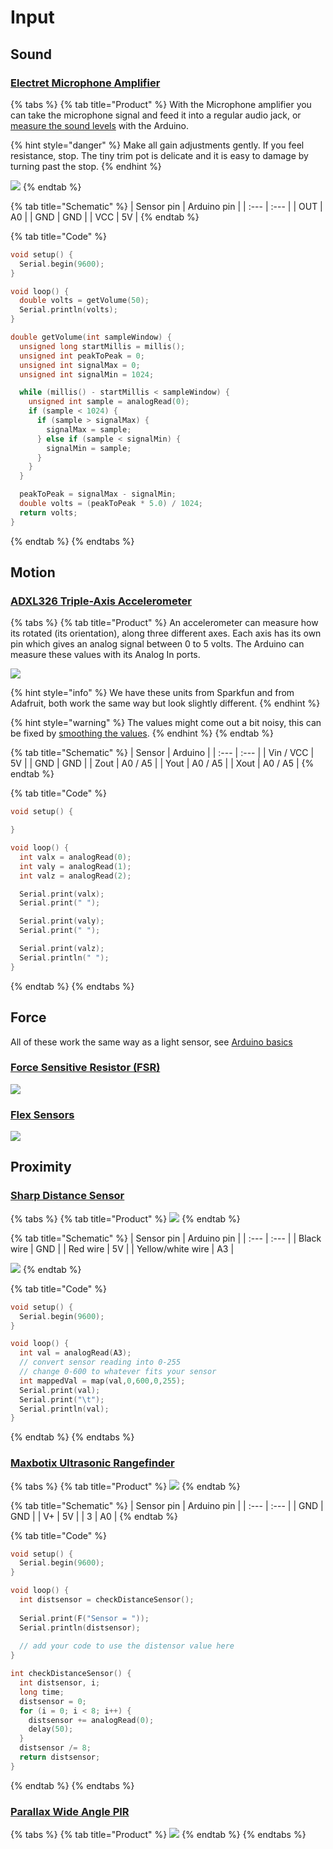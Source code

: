# Input

## Sound

### [Electret Microphone Amplifier](https://learn.adafruit.com/adafruit-agc-electret-microphone-amplifier-max9814)​

{% tabs %}
{% tab title="Product" %}
With the Microphone amplifier you can take the microphone signal and feed it into a regular audio jack, or [measure the sound levels](https://learn.adafruit.com/adafruit-microphone-amplifier-breakout/measuring-sound-levels) with the Arduino. 

{% hint style="danger" %}
Make all gain adjustments gently. If you feel resistance, stop. The tiny trim pot is delicate and it is easy to damage by turning past the stop.
{% endhint %}

![](https://cdn-shop.adafruit.com/970x728/1713-00.jpg)
{% endtab %}

{% tab title="Schematic" %}
| Sensor pin | Arduino pin |
| :--- | :--- |
| OUT | A0 |
| GND | GND |
| VCC | 5V |
{% endtab %}

{% tab title="Code" %}
```cpp
void setup() {
  Serial.begin(9600);
}

void loop() {
  double volts = getVolume(50);
  Serial.println(volts);
}

double getVolume(int sampleWindow) {
  unsigned long startMillis = millis();
  unsigned int peakToPeak = 0;
  unsigned int signalMax = 0;
  unsigned int signalMin = 1024;

  while (millis() - startMillis < sampleWindow) {
    unsigned int sample = analogRead(0);
    if (sample < 1024) {
      if (sample > signalMax) {
        signalMax = sample;
      } else if (sample < signalMin) {
        signalMin = sample;
      }
    }
  }

  peakToPeak = signalMax - signalMin;
  double volts = (peakToPeak * 5.0) / 1024;
  return volts;
}
```
{% endtab %}
{% endtabs %}

## Motion

### ​[ADXL326 Triple-Axis Accelerometer](https://www.adafruit.com/product/1018)

{% tabs %}
{% tab title="Product" %}
An accelerometer can measure how its rotated \(its orientation\), along three different axes. Each axis has its own pin which gives an analog signal between 0 to 5 volts. The Arduino can measure these values with its Analog In ports.

![](../../../../.gitbook/assets/image.png)

{% hint style="info" %}
We have these units from Sparkfun and from Adafruit, both work the same way but look slightly different. 
{% endhint %}

{% hint style="warning" %}
The values might come out a bit noisy, this can be fixed by [smoothing the values](https://www.arduino.cc/en/tutorial/smoothing).
{% endhint %}
{% endtab %}

{% tab title="Schematic" %}
| Sensor | Arduino |
| :--- | :--- |
| Vin / VCC | 5V |
| GND | GND |
| Zout | A0 / A5 |
| Yout | A0 / A5 |
| Xout | A0 / A5 |
{% endtab %}

{% tab title="Code" %}
```cpp
void setup() {

}

void loop() {
  int valx = analogRead(0);
  int valy = analogRead(1);
  int valz = analogRead(2);

  Serial.print(valx);
  Serial.print(" ");

  Serial.print(valy);
  Serial.print(" ");

  Serial.print(valz);
  Serial.println(" ");
}
```
{% endtab %}
{% endtabs %}

## Force

All of these work the same way as a light sensor, see [Arduino basics](../basics.md#photocell)

### [Force Sensitive Resistor \(FSR\)](https://www.adafruit.com/product/1075)

![](https://cdn-shop.adafruit.com/970x728/1075-01.jpg)

### [Flex Sensors](https://www.adafruit.com/products/182)

![](https://cdn-shop.adafruit.com/970x728/182-00.jpg)

## Proximity

### [Sharp Distance Sensor](https://www.adafruit.com/product/164)

{% tabs %}
{% tab title="Product" %}
![](https://cdn-shop.adafruit.com/970x728/164-00.jpg)
{% endtab %}

{% tab title="Schematic" %}
| Sensor pin | Arduino pin |
| :--- | :--- |
| Black wire | GND |
| Red wire | 5V |
| Yellow/white wire | A3 |

![](../../../../.gitbook/assets/ir-proximity.png)
{% endtab %}

{% tab title="Code" %}
```cpp
void setup() {
  Serial.begin(9600);
}

void loop() {
  int val = analogRead(A3);
  // convert sensor reading into 0-255
  // change 0-600 to whatever fits your sensor
  int mappedVal = map(val,0,600,0,255);
  Serial.print(val);
  Serial.print("\t");
  Serial.println(val);
}
```
{% endtab %}
{% endtabs %}

### [Maxbotix Ultrasonic Rangefinder](https://www.adafruit.com/product/172)

{% tabs %}
{% tab title="Product" %}
![](https://cdn-shop.adafruit.com/970x728/172-00.jpg)
{% endtab %}

{% tab title="Schematic" %}
| Sensor pin | Arduino pin |
| :--- | :--- |
| GND | GND |
| V+ | 5V |
| 3 | A0 |
{% endtab %}

{% tab title="Code" %}
```cpp
void setup() {
  Serial.begin(9600);
}

void loop() {
  int distsensor = checkDistanceSensor();
  
  Serial.print(F("Sensor = ")); 
  Serial.println(distsensor);
  
  // add your code to use the distensor value here
}

int checkDistanceSensor() {
  int distsensor, i;
  long time;
  distsensor = 0;
  for (i = 0; i < 8; i++) {
    distsensor += analogRead(0);
    delay(50);
  }
  distsensor /= 8;
  return distsensor;
}

```
{% endtab %}
{% endtabs %}

### [Parallax Wide Angle PIR](https://www.adafruit.com/product/189)

{% tabs %}
{% tab title="Product" %}
![](https://cdn-shop.adafruit.com/970x728/189-00.jpg)
{% endtab %}
{% endtabs %}

